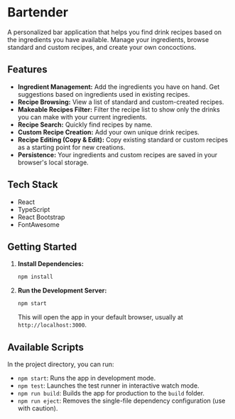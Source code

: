 # Bartender

A personalized bar application that helps you find drink recipes based on the ingredients you have available. Manage your ingredients, browse standard and custom recipes, and create your own concoctions.

## Features

*   **Ingredient Management:** Add the ingredients you have on hand. Get suggestions based on ingredients used in existing recipes.
*   **Recipe Browsing:** View a list of standard and custom-created recipes.
*   **Makeable Recipes Filter:** Filter the recipe list to show only the drinks you can make with your current ingredients.
*   **Recipe Search:** Quickly find recipes by name.
*   **Custom Recipe Creation:** Add your own unique drink recipes.
*   **Recipe Editing (Copy & Edit):** Copy existing standard or custom recipes as a starting point for new creations.
*   **Persistence:** Your ingredients and custom recipes are saved in your browser's local storage.

## Tech Stack

*   React
*   TypeScript
*   React Bootstrap
*   FontAwesome

## Getting Started

1.  **Install Dependencies:**
    ```bash
    npm install
    ```
2.  **Run the Development Server:**
    ```bash
    npm start
    ```
    This will open the app in your default browser, usually at `http://localhost:3000`.

## Available Scripts

In the project directory, you can run:

*   `npm start`: Runs the app in development mode.
*   `npm test`: Launches the test runner in interactive watch mode.
*   `npm run build`: Builds the app for production to the `build` folder.
*   `npm run eject`: Removes the single-file dependency configuration (use with caution).
